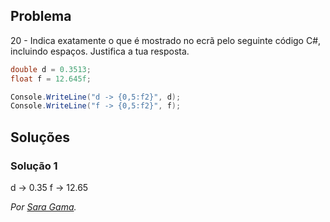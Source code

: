 ## Problema

20 -  Indica exatamente o que é mostrado no ecrã pelo seguinte código C#,
incluindo espaços. Justifica a tua resposta.

```cs
double d = 0.3513;
float f = 12.645f;

Console.WriteLine("d -> {0,5:f2}", d);
Console.WriteLine("f -> {0,5:f2}", f);
```

## Soluções

### Solução 1

d ->  0.35
f -> 12.65

*Por [Sara Gama](https://github.com/serapinta).*